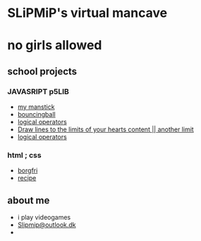 # SLiPMiP's virtual mancave
# no girls allowed

## school projects

### JAVASRIPT p5LIB
- [my manstick](stickman/)
- [bouncingball](bouncingball/)
- [logical operators](logicaloperators/)
- [Draw lines to the limits of your hearts content || another limit](logicaloperators/)
- [logical operators](logicaloperators/)

### html ; css
- [borgfri](borgfri/)
- [recipe](opskrift/)


## about me
- i play videogames 
- Slipmip@outlook.dk
- 